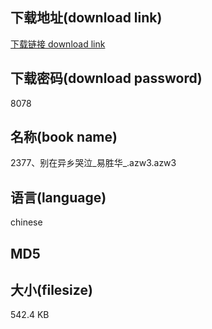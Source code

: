 ## 下载地址(download link)
[下载链接 download link](https://tutu365.netlify.app/?s=2377%E3%80%81%E5%88%AB%E5%9C%A8%E5%BC%82%E4%B9%A1%E5%93%AD%E6%B3%A3_%E6%98%93%E8%83%9C%E5%8D%8E_.azw3)

## 下载密码(download password)
8078

## 名称(book name)
2377、别在异乡哭泣_易胜华_.azw3.azw3

## 语言(language)
chinese

## MD5


## 大小(filesize)
542.4 KB
